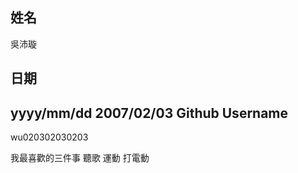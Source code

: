 姓名
----
吳沛璇

日期
----
yyyy/mm/dd
2007/02/03
Github Username
---------------
wu020302030203

我最喜歡的三件事
聽歌 運動 打電動
